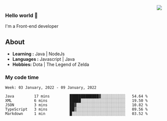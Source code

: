 <img align='right' src="https://github-readme-stats.vercel.app/api?username=jumodada&show_icons=true&theme=vue">

### Hello world 👋

I'm a Front-end developer 
    
## About
-  **Learning :** Java | NodeJs
-  **Languages :** Javascript | Java
-  **Hobbies:** Dota | The Legend of Zelda

### My code time

<!--START_SECTION:waka-->
```text
Week: 03 January, 2022 - 09 January, 2022

Java         17 mins         █████████████▓░░░░░░░░░░░   54.64 % 
XML          6 mins          █████░░░░░░░░░░░░░░░░░░░░   19.50 % 
JSON         3 mins          ██▓░░░░░░░░░░░░░░░░░░░░░░   10.82 % 
TypeScript   3 mins          ██▒░░░░░░░░░░░░░░░░░░░░░░   09.56 % 
Markdown     1 min           █░░░░░░░░░░░░░░░░░░░░░░░░   03.52 % 
```
<!--END_SECTION:waka-->
